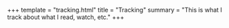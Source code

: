 +++
template = "tracking.html"
title = "Tracking"
summary = "This is what I track about what I read, watch, etc."
+++
